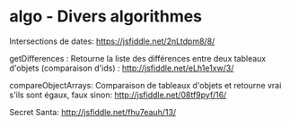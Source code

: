 # algo - Divers algorithmes

Intersections de dates: https://jsfiddle.net/2nLtdpm8/8/

getDifferences : Retourne la liste des différences entre deux tableaux d'objets (comparaison d'ids) : http://jsfiddle.net/eLh1e1xw/3/

compareObjectArrays: Comparaison de tableaux d'objets et retourne vrai s'ils sont égaux, faux sinon: http://jsfiddle.net/08tf9pyf/16/

Secret Santa: http://jsfiddle.net/fhu7eauh/13/
